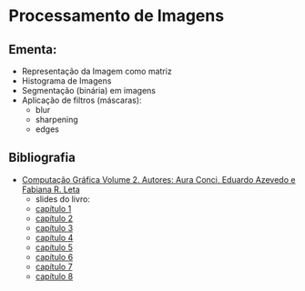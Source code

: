 # Processamento de Imagens

## Ementa:
* Representação da Imagem como matriz
* Histograma de Imagens
* Segmentação (binária) em imagens
* Aplicação de filtros (máscaras):
  * blur
  * sharpening
  * edges

## Bibliografia


* [Computação Gráfica Volume 2. Autores: Aura Conci, Eduardo Azevedo e Fabiana R. Leta](http://computacaografica.ic.uff.br/vol2.html)
   * slides do livro:
   * [capítulo 1](pi_files/slides/transparenciasvol2cap1)
   * [capítulo 2](pi_files/slides/transparenciasvol2cap2)
   * [capítulo 3](pi_files/slides/transparenciasvol2cap3)
   * [capítulo 4](pi_files/slides/transparenciasvol2cap4)
   * [capítulo 5](pi_files/slides/transparenciasvol2cap5)
   * [capítulo 6](pi_files/slides/transparenciasvol2cap6)
   * [capítulo 7](pi_files/slides/transparenciasvol2cap7)
   * [capítulo 8](pi_files/slides/transparenciasvol2cap8)
